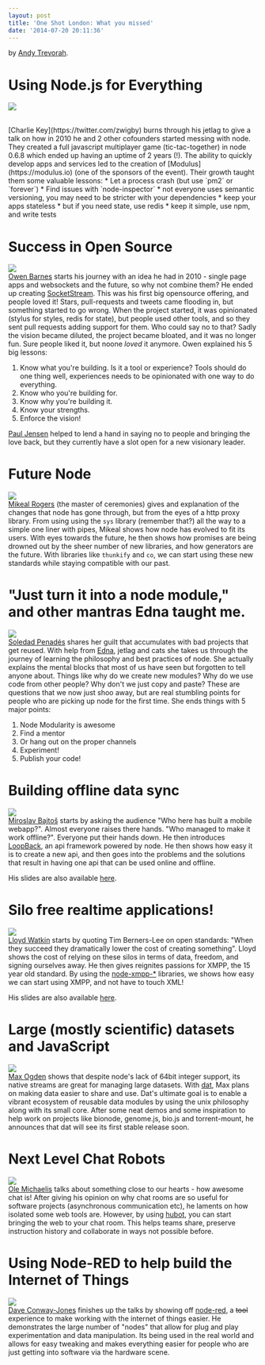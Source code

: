 ```yaml
---
layout: post
title: 'One Shot London: What you missed'
date: '2014-07-20 20:11:36'
---
```


by [Andy Trevorah](https://twitter.com/trevorah_).

# Using Node.js for Everything
![](https://avatars1.githubusercontent.com/u/354440?s=250)

<br>
[Charlie Key](https://twitter.com/zwigby) burns through his jetlag to give a talk on how in 2010 he and 2 other cofounders started messing with node. They created a full javascript multiplayer game (tic-tac-together) in node 0.6.8 which ended up having an uptime of 2 years (!). The ability to quickly develop apps and services led to the creation of [Modulus](https://modulus.io) (one of the sponsors of the event). Their growth taught them some valuable lessons:
<!--more-->
* Let a process crash (but use `pm2` or `forever`)
* Find issues with `node-inspector`
* not everyone uses semantic versioning, you may need to be stricter with your dependencies
* keep your apps stateless
* but if you need state, use redis
* keep it simple, use npm, and write tests

# Success in Open Source
![](https://avatars0.githubusercontent.com/u/169364?s=250)
<br>
[Owen Barnes](https://twitter.com/temporalwave) starts his journey with an idea he had in 2010 - single page apps and websockets and the future, so why not combine them? He ended up creating [SocketStream](http://socketstream.com/). This was his first big opensource offering, and people loved it! Stars, pull-requests and tweets came flooding in, but something started to go wrong. When the project started, it was opinionated (stylus for styles, redis for state), but people used other tools, and so they sent pull requests adding support for them. Who could say no to that? Sadly the vision became diluted, the project became bloated, and it was no longer fun. Sure people liked it, but noone *loved* it anymore. Owen explained his 5 big lessons:

1. Know what you're building. Is it a tool or experience? Tools should do one thing well, experiences needs to be opinionated with one way to do everything.
2. Know who you're building for.
3. Know why you're building it.
4. Know your strengths.
5. Enforce the vision!

[Paul Jensen](https://twitter.com/paulbjensen) helped to lend a hand in saying no to people and bringing the love back, but they currently have a slot open for a new visionary leader.

# Future Node
![](https://avatars0.githubusercontent.com/u/579?s=250)
<br>
[Mikeal Rogers](https://twitter.com/mikeal) (the master of ceremonies) gives and explanation of the changes that node has gone through, but from the eyes of a http proxy library. From using using the `sys` library (remember that?) all the way to a simple one liner with pipes, Mikeal shows how node has evolved to fit its users. With eyes towards the future, he then shows how promises are being drowned out by the sheer number of new libraries, and how generators are the future. With libraries like `thunkify` and `co`, we can start using these new standards while staying compatible with our past.

# "Just turn it into a node module," and other mantras Edna taught me.
![](https://avatars1.githubusercontent.com/u/5609?s=250)
<br>
[Soledad Penadés](https://twitter.com/supersole) shares her guilt that accumulates with bad projects that get reused. With help from [Edna](https://twitter.com/dnapiranha), jetlag and cats she takes us through the journey of learning the philosophy and best practices of node. She actually explains the mental blocks that most of us have seen but forgotten to tell anyone about. Things like why do we create new modules? Why do we use code from other people? Why don't we just copy and paste? These are questions that we now just shoo away, but are real stumbling points for people who are picking up node for the first time. She ends things with 5 major points:

1. Node Modularity is awesome
2. Find a mentor
3. Or hang out on the proper channels
4. Experiment!
5. Publish your code!

# Building offline data sync
![](https://avatars1.githubusercontent.com/u/1140553?s=250)
<br>
[Miroslav Bajtoš](https://twitter.com/bajtos) starts by asking the audience "Who here has built a mobile webapp?". Almost everyone raises there hands. "Who managed to make it work offline?". Everyone put their hands down. He then introduces [LoopBack](http://loopback.io), an api framework powered by node. He then shows how easy it is to create a new api, and then goes into the problems and the solutions that result in having one api that can be used online and offline.

His slides are also available [here](http://www.slideshare.net/Bajtos/2014-07offline-data-sync-in-loop-back).

# Silo free realtime applications!
![](https://avatars3.githubusercontent.com/u/271622?s=250)
<br>
[Lloyd Watkin](https://twitter.com/lloydwatkin) starts by quoting Tim Berners-Lee on open standards: "When they succeed they dramatically lower the cost of creating something". Lloyd shows the cost of relying on these silos in terms of data, freedom, and signing ourselves away. He then gives reignites passions for XMPP, the 15 year old standard. By using the [node-xmpp-*](https://github.com/node-xmpp/node-xmpp) libraries, we shows how easy we can start using XMPP, and not have to touch XML!

His slides are also available [here](http://talks.evilprofessor.co.uk/nodeconf-london-oneshot).

# Large (mostly scientific) datasets and JavaScript
![](https://avatars1.githubusercontent.com/u/39759?s=250)
<br>
[Max Ogden](https://twitter.com/maxogden) shows that despite node's lack of 64bit integer support, its native streams are great for managing large datasets. With [dat](http://dat-data.com), Max plans on making data easier to share and use. Dat's ultimate goal is to enable a vibrant ecosystem of reusable data modules by using the unix philosophy along with its small core. After some neat demos and some inspiration to help work on projects like bionode, genome.js, bio.js and torrent-mount, he announces that dat will see its first stable release soon.

# Next Level Chat Robots
![](https://avatars1.githubusercontent.com/u/584259?s=250)
<br>
[Ole Michaelis](https://twitter.com/CodeStars) talks about something close to our hearts - how awesome chat is! After giving his opinion on why chat rooms are so useful for software projects (asynchronous communication etc), he laments on how isolated some web tools are. However, by using [hubot](https://hubot.github.com), you can start bringing the web to your chat room. This helps teams share, preserve instruction history and collaborate in ways not possible before.


# Using Node-RED to help build the Internet of Things
![](https://avatars0.githubusercontent.com/u/5375409?s=250)
<br>
[Dave Conway-Jones](https://twitter.com/ceejay) finishes up the talks by showing off [node-red](http://nodered.org), a ~~tool~~ experience to make working with the internet of things easier. He demonstrates the large number of "nodes" that allow for plug and play experimentation and data manipulation. Its being used in the real world and allows for easy tweaking and makes everything easier for people who are just getting into software via the hardware scene.
